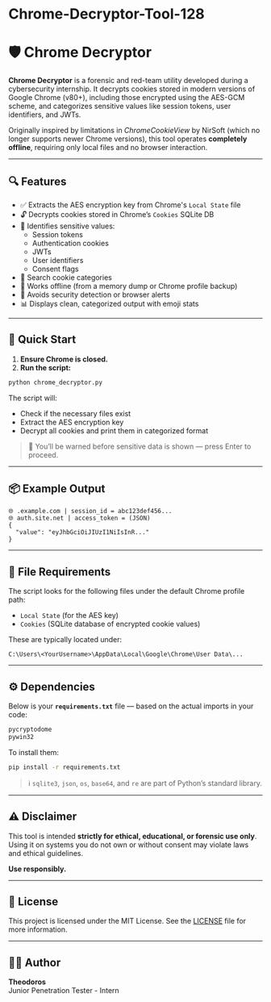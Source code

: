 # Chrome-Decryptor-Tool-128

# 🛡️ Chrome Decryptor

**Chrome Decryptor** is a forensic and red-team utility developed during a cybersecurity internship. It decrypts cookies stored in modern versions of Google Chrome (v80+), including those encrypted using the AES-GCM scheme, and categorizes sensitive values like session tokens, user identifiers, and JWTs.

Originally inspired by limitations in *ChromeCookieView* by NirSoft (which no longer supports newer Chrome versions), this tool operates **completely offline**, requiring only local files and no browser interaction.

---

## 🔍 Features

- ✅ Extracts the AES encryption key from Chrome's `Local State` file
- 🔓 Decrypts cookies stored in Chrome’s `Cookies` SQLite DB
- 🧩 Identifies sensitive values:  
  - Session tokens  
  - Authentication cookies  
  - JWTs  
  - User identifiers  
  - Consent flags
- 🔎 Search cookie categories
- 📁 Works offline (from a memory dump or Chrome profile backup)
- 🚨 Avoids security detection or browser alerts
- 📊 Displays clean, categorized output with emoji stats

---

## 🚀 Quick Start

1. **Ensure Chrome is closed.**
2. **Run the script:**

```bash
python chrome_decryptor.py
```

The script will:
- Check if the necessary files exist
- Extract the AES encryption key
- Decrypt all cookies and print them in categorized format

> 🔐 You’ll be warned before sensitive data is shown — press Enter to proceed.

---

## 📦 Example Output

```
🌐 .example.com | session_id = abc123def456...
🌐 auth.site.net | access_token = (JSON)
{
  "value": "eyJhbGciOiJIUzI1NiIsInR..."
}
```

---

## 📂 File Requirements

The script looks for the following files under the default Chrome profile path:

- `Local State` (for the AES key)
- `Cookies` (SQLite database of encrypted cookie values)

These are typically located under:

```
C:\Users\<YourUsername>\AppData\Local\Google\Chrome\User Data\...
```

---

## ⚙️ Dependencies

Below is your **`requirements.txt`** file — based on the actual imports in your code:

```txt
pycryptodome
pywin32
```

To install them:

```bash
pip install -r requirements.txt
```

> ℹ️ `sqlite3`, `json`, `os`, `base64`, and `re` are part of Python’s standard library.

---

## ⚠️ Disclaimer

This tool is intended **strictly for ethical, educational, or forensic use only**.  
Using it on systems you do not own or without consent may violate laws and ethical guidelines.

**Use responsibly.**

---

## 📜 License

This project is licensed under the MIT License. See the [LICENSE](LICENSE) file for more information.

---

## 🙋‍♂️ Author

**Theodoros**  
Junior Penetration Tester - Intern
